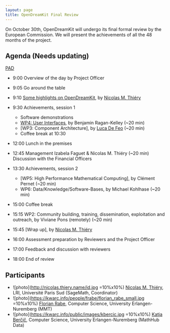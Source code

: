 ```yaml
---
layout: page
title: OpenDreamKit Final Review
---
```


On October 30th, OpenDreamKit will undergo its final formal review
by the European Commission. We will present the achievements of all the
48 months of the project.

## Agenda (Needs updating)

[PAD](https://hackmd.io/TpyMyvlzTPmajWX3TtwfHw)

- 9:00 Overview of the day by Project Officer
- 9:05 Go around the table
- 9:10 [Some highlights on OpenDreamKit](), by [Nicolas M. Thiéry](http://Nicolas.Thiery.name)

- 9:30 Achievements, session 1
    - Software demonstrations
    - [WP4: User Interfaces](wp4.pdf), by Benjamin Ragan-Kelley (~20 min)
    - [WP3: Component Architecture], by [Luca De Feo](https://defeo.lu/) (~20 min)
    - Coffee break at 10:30

- 12:00 Lunch in the premises

- 12:45 Management Izabela Faguet & Nicolas M. Thiéry (~20 min)<br>
        Discussion with the Financial Officers

- 13:30 Achievements, session 2

    - [WP5: High Performance Mathematical Computing], by Clément Pernet (~20 min)
    - WP6: Data/Knowledge/Software-Bases, by Michael Kohlhase (~20 min)

- 15:00 Coffee break

- 15:15 WP2: Community building, training, dissemination, exploitation and outreach, by Viviane Pons (remotely) (~20 min)

- 15:45 [Wrap up], by [Nicolas M. Thiéry](http://Nicolas.Thiery.name)

- 16:00 Assessment preparation by Reviewers and the Project Officer

- 17:00 Feedback and discussion with reviewers

- 18:00 End of review

## Participants

- ![photo](http://nicolas.thiery.name/id.jpg =10%x10%) [Nicolas M. Thiéry](http://Nicolas.Thiery.name), LRI, Université Paris Sud (SageMath, Coordinator)
- ![photo](https://kwarc.info/people/frabe/florian_rabe_small.jpg =10%x10%) [Florian Rabe](https://kwarc.info/people/frabe/), Computer Science, University Erlangen-Nuremberg (MMT)
- ![photo](https://kwarc.info/public/images/kbercic.jpg =10%x10%) [Katja Berčič](https://kwarc.info/people/kbercic/), Computer Science, University Erlangen-Nuremberg (MathHub Data)
